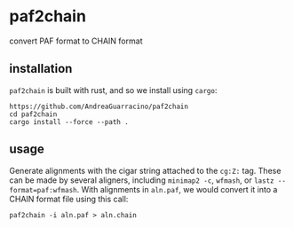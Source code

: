 # paf2chain
convert PAF format to CHAIN format

## installation

`paf2chain` is built with rust, and so we install using `cargo`:

```
https://github.com/AndreaGuarracino/paf2chain
cd paf2chain
cargo install --force --path .
```

## usage

Generate alignments with the cigar string attached to the `cg:Z:` tag.
These can be made by several aligners, including `minimap2 -c`, `wfmash`, or `lastz --format=paf:wfmash`.
With alignments in `aln.paf`, we would convert it into a CHAIN format file using this call:

```
paf2chain -i aln.paf > aln.chain
```
